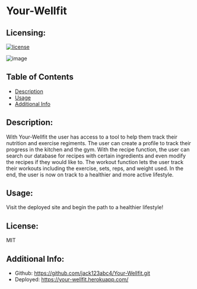 # Your-Wellfit
  ## Licensing:
  [![license](https://img.shields.io/badge/license-MIT-blue)](https://shields.io)


![image](./public/images/screenshot.png)
  ## Table of Contents 
  - [Description](#description)
  - [Usage](#usage)
  - [Additional Info](#additional-info)
  ## Description:
  With Your-Wellfit the user has access to a tool to help them track their nutrition and exercise regiments. The user can create a profile to track their progress in the kitchen and the gym. With the recipe function, the user can search our database for recipes with certain ingredients and even modify the recipes if they would like to. The workout function lets the user track their workouts including the exercise, sets, reps, and weight used. In the end, the  user is now on track to a healthier and more active lifestyle.
  ## Usage:
  Visit the deployed site and begin the path to a healthier lifestyle!
  ## License:
  MIT
  ## Additional Info:
  - Github: https://github.com/jack123abc4/Your-Wellfit.git
  - Deployed: https://your-wellfit.herokuapp.com/
